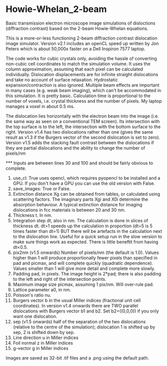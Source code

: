 # Howie-Whelan_2-beam
Basic transmission electron microscope image simulations of disloctions (diffraction contrast) based on the 2-beam Howie-Whelan equations.

This is a more-or-less functioning 2-beam diffraction contrast dislocation image simulator. Version v2.1 includes an openCL speed up written by Jon Peters which is about 50,000x faster on a Dell Inspiron 7577 laptop. 

The code works for cubic crystals only, avoiding the hassle of converting non-cubic cell coordinates to match the simulation volume.  It uses the column approximation, assuming that each pixel can be calculated individually.  Dislocation displacements are for infinite straight dislocations and take no account of surface relaxation. Hydrostatic expansion/contraction is also ignored.  Multiple beam effects are important in many cases (e.g. weak beam imaging), which can't be accommodated in this simulation.  It is pretty basic. Calculation time is proportional to the number of voxels, i.e. crystal thickness and the number of pixels. My laptop manages a voxel in about 0.5 ms.

The dislocation lies horizontally with the electron beam into the image (i.e. the same way as seen on a conventional TEM screen).  Its intersection with the top surface is to the left, the intersection with the bottom surface to the right.
Version v1.4 has two dislocations rather than one (gives the same result as v1.3 if the Burgers vector of the second dislocation is set to zero).  Version v1.5 adds the stacking fault contrast between the dislocations if they are partial dislocations and the ability to change the number of pixels/nm 


*** Inputs are between lines 30 and 100 and should be fairly obvious to complete.
1) use_cl: True uses opencl, which requires pyopencl to be installed and a GPU.  If you don't have a GPU you can use the old version with False. 
2) save_images: True or False. 
3) Extinction distance Xg can be obtained from tables, or calculated using scattering factors.  The imaginary parts Xgi and X0i determine the absorption behaviour.  A typical extinction distance for imaging dislocations in fcc materials is between 20 and 30 nm.
4) Thickness t.  In nm.
5) Integration step dt, also in nm. The calculation is done in slices of thickness dt. dt>1 speeds up the calculation in proportion (dt=5 is 5 times faster than dt=1) BUT there will be artefacts in the calculation next to the dislocation line.  Useful for a quick setup run in the slow version to make sure things work as expected.  There is little beneftit from having dt<0.5.
4) pix2nm (v1.5 onwards) Number of pixels/nm (the default is 1.0). Values higher than 1 will produce proportionally fewer pixels than specified in pad and picmax, and will complete quickly (quadratic dependence).  Values smaller than 1 will give more detail and complete more slowly. 
5) Padding pad, in pixels.  The image height is 2*pad; there is also padding to the left and right of the intersection points.
6) Maximum image size picmax, assuming 1 pix/nm.  Will over-rule pad.
7) Lattice parameter a0, in nm.
8) Poisson's ratio nu.
9) Burgers vector b in the usual Miller indices (fractional unit cell coordinates).  In version v1.4 onwards there are TWO parallel dislocations with Burgers vector b1 and b2.  Set b2=((0,0,0)) if you only want one dislocation.
10) sep (v1.5 onwards) half of the separation of the two dislocations (relative to the centre of the simulation); dislocation 1 is shifted up by sep, 2 is shifted down by sep.
11) Line direction u in Miller indices
12) Foil normal z in Miller indices
13) g-vector g in Miller indices

Images are saved as 32-bit .tif files and a .png using the default path.
